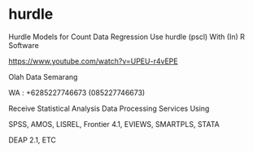 # hurdle
Hurdle Models for Count Data Regression Use hurdle (pscl) With (In) R Software

https://www.youtube.com/watch?v=UPEU-r4vEPE

Olah Data Semarang

WA : +6285227746673 (085227746673)

Receive Statistical Analysis Data Processing Services Using

SPSS, AMOS, LISREL, Frontier 4.1, EVIEWS, SMARTPLS, STATA

DEAP 2.1, ETC
